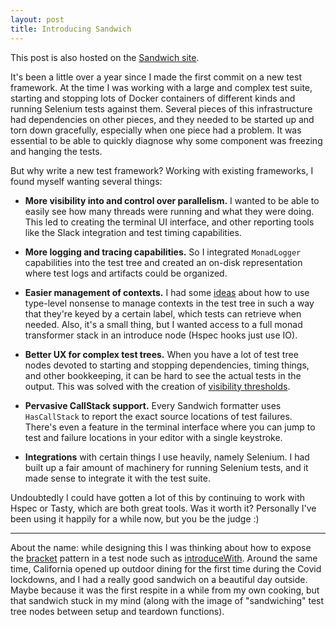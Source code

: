 ```yaml
---
layout: post
title: Introducing Sandwich
---
```


This post is also hosted on the [Sandwich site](https://codedownio.github.io/sandwich/).

It's been a little over a year since I made the first commit on a new test framework. At the time I was working with a large and complex test suite, starting and stopping lots of Docker containers of different kinds and running Selenium tests against them. Several pieces of this infrastructure had dependencies on other pieces, and they needed to be started up and torn down gracefully, especially when one piece had a problem. It was essential to be able to quickly diagnose why some component was freezing and hanging the tests.

But why write a new test framework? Working with existing frameworks, I found myself wanting several things:

* **More visibility into and control over parallelism.** I wanted to be able to easily see how many threads were running and what they were doing. This led to creating the terminal UI interface, and other reporting tools like the Slack integration and test timing capabilities.

* **More logging and tracing capabilities.** So I integrated `MonadLogger` capabilities into the test tree and created an on-disk representation where test logs and artifacts could be organized.

* **Easier management of contexts.** I had some [ideas](https://codedownio.github.io/sandwich/docs/contexts) about how to use type-level nonsense to manage contexts in the test tree in such a way that they're keyed by a certain label, which tests can retrieve when needed. Also, it's a small thing, but I wanted access to a full monad transformer stack in an introduce node (Hspec hooks just use IO).

* **Better UX for complex test trees.** When you have a lot of test tree nodes devoted to starting and stopping dependencies, timing things, and other bookkeeping, it can be hard to see the actual tests in the output. This was solved with the creation of [visibility thresholds](https://codedownio.github.io/sandwich/docs/node_options#visibility-thresholds).

* **Pervasive CallStack support.** Every Sandwich formatter uses `HasCallStack` to report the exact source locations of test failures. There's even a feature in the terminal interface where you can jump to test and failure locations in your editor with a single keystroke.

* **Integrations** with certain things I use heavily, namely Selenium. I had built up a fair amount of machinery for running Selenium tests, and it made sense to integrate it with the test suite.

Undoubtedly I could have gotten a lot of this by continuing to work with Hspec or Tasty, which are both great tools. Was it worth it? Personally I've been using it happily for a while now, but you be the judge :)


---


About the name: while designing this I was thinking about how to expose the [bracket](https://hackage.haskell.org/package/base-4.15.0.0/docs/Control-Exception.html#v:bracket) pattern in a test node such as [introduceWith](http://hackage.haskell.org/package/sandwich/docs/Test-Sandwich.html#v:introduceWith). Around the same time, California opened up outdoor dining for the first time during the Covid lockdowns, and I had a really good sandwich on a beautiful day outside. Maybe because it was the first respite in a while from my own cooking, but that sandwich stuck in my mind (along with the image of "sandwiching" test tree nodes between setup and teardown functions).
